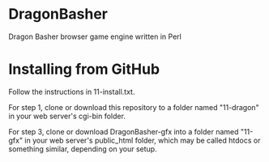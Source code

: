 # DragonBasher
Dragon Basher browser game engine written in Perl

# Installing from GitHub
Follow the instructions in 11-install.txt.

For step 1, clone or download this repository to a folder named "11-dragon" in your web server's cgi-bin folder. 

For step 3, clone or download DragonBasher-gfx into a folder named "11-gfx" in your web server's public_html folder, which may be called htdocs or something similar, depending on your setup.
